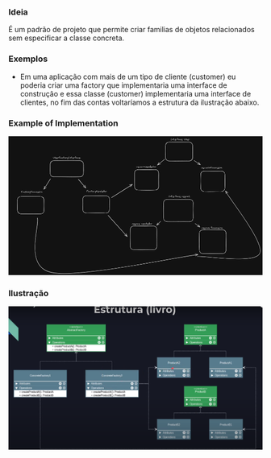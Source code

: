 ### Ideia

É um padrão de projeto que permite criar familias de objetos relacionados sem especificar a classe concreta.

### Exemplos
  - Em uma aplicação com mais de um tipo de cliente (customer) 
  eu poderia criar uma factory que implementaria uma interface de construção e essa classe (customer) implementaria uma interface de clientes, no fim das contas voltaríamos a estrutura da ilustração abaixo.

### Example of Implementation
![Alt text](image.png)

### Ilustração
![Alt text](image-1.png)